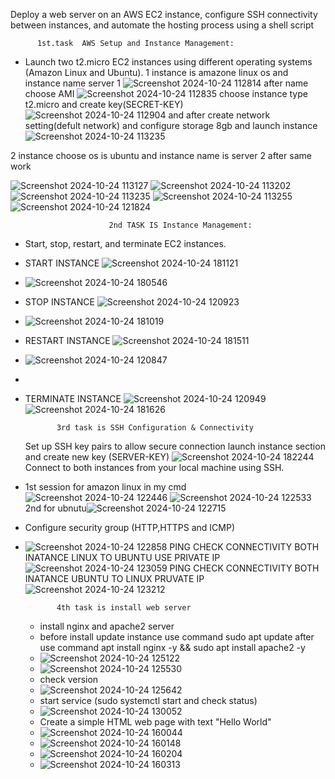 Deploy a web server on an AWS EC2 instance, configure SSH connectivity between instances,
and automate the hosting process using a shell script 

          1st.task  AWS Setup and Instance Management:
- Launch two t2.micro EC2 instances using different operating systems (Amazon Linux and
Ubuntu).
1  instance is amazone linux os and instance name server 1
  ![Screenshot 2024-10-24 112814](https://github.com/user-attachments/assets/676aac5e-6a94-476f-b753-18324d6d84af)
after name choose AMI
![Screenshot 2024-10-24 112835](https://github.com/user-attachments/assets/71091716-9812-4745-b2b2-f827c3b44ee7)
choose instance type t2.micro and create key(SECRET-KEY)
![Screenshot 2024-10-24 112904](https://github.com/user-attachments/assets/166b00bd-8731-481a-bc7d-bf673dd9d8d6)
and after create network setting(defult network) and configure storage 8gb and launch instance 
![Screenshot 2024-10-24 113235](https://github.com/user-attachments/assets/af8d0385-f50b-44bc-a22f-da44949d16a4)

2 instance choose os is ubuntu and instance name is server 2
after same work 

![Screenshot 2024-10-24 113127](https://github.com/user-attachments/assets/0020efe2-39b0-4de7-af22-06db1dc69452)
![Screenshot 2024-10-24 113202](https://github.com/user-attachments/assets/f977001d-266f-4ef6-9fd3-a53454a30513)
![Screenshot 2024-10-24 113235](https://github.com/user-attachments/assets/10bb0545-a871-4cef-b956-62094d09cdaf)
![Screenshot 2024-10-24 113255](https://github.com/user-attachments/assets/8406ddcd-0718-443f-bde8-d20db9087738)
![Screenshot 2024-10-24 121824](https://github.com/user-attachments/assets/01b7150d-ef0c-4834-a559-61987363f73d)





                          2nd TASK IS Instance Management:
- Start, stop, restart, and terminate EC2 instances.


- START INSTANCE ![Screenshot 2024-10-24 181121](https://github.com/user-attachments/assets/be155216-9922-4e15-b02b-4b2ab5ddd6e2)

- ![Screenshot 2024-10-24 180546](https://github.com/user-attachments/assets/e573c421-c8ce-4144-91f8-f6089f3e3b8d)


- STOP INSTANCE ![Screenshot 2024-10-24 120923](https://github.com/user-attachments/assets/83bdf55d-9bc1-4e81-9c37-246aa0301ed2)

- ![Screenshot 2024-10-24 181019](https://github.com/user-attachments/assets/6ec867e4-988b-40c3-8f68-edcea499436d)




- RESTART INSTANCE ![Screenshot 2024-10-24 181511](https://github.com/user-attachments/assets/cdf492d3-5c68-440f-94a7-1f8c9de88a10)

- ![Screenshot 2024-10-24 120847](https://github.com/user-attachments/assets/2a86368e-a302-4b79-80b0-7f50f1039da1)
- 



- TERMINATE INSTANCE ![Screenshot 2024-10-24 120949](https://github.com/user-attachments/assets/f95d61ce-800e-4716-878b-53542ad7a6ee)
 ![Screenshot 2024-10-24 181626](https://github.com/user-attachments/assets/c895a0d0-20a3-4140-9160-a839bdf5a26d)






             3rd task is SSH Configuration & Connectivity
  Set up SSH key pairs to allow secure connection
  launch instance section and create new key (SERVER-KEY)
 ![Screenshot 2024-10-24 182244](https://github.com/user-attachments/assets/3fe39b01-4170-459a-a9e6-0f483906e1c8)
  Connect to both instances from your local machine using SSH.
- 1st session for amazon linux in my cmd  ![Screenshot 2024-10-24 122446](https://github.com/user-attachments/assets/0d870a7c-2edf-4d2a-851e-562c87fb1bf4)
![Screenshot 2024-10-24 122533](https://github.com/user-attachments/assets/7506ae58-a873-40ba-8369-2b3b47cf4081)
 2nd for ubnutu![Screenshot 2024-10-24 122715](https://github.com/user-attachments/assets/f94aaa00-5151-4346-9a26-7d70562df924)
- Configure security group (HTTP,HTTPS and ICMP)
- ![Screenshot 2024-10-24 122858](https://github.com/user-attachments/assets/4594f508-9cd8-4772-b1bb-e7c964805357)
  PING CHECK CONNECTIVITY BOTH INATANCE LINUX TO UBUNTU USE PRIVATE IP
  ![Screenshot 2024-10-24 123059](https://github.com/user-attachments/assets/7d1f4ef0-8a93-41c4-82c1-44a4df761149)
  PING CHECK CONNECTIVITY BOTH INATANCE UBUNTU TO LINUX PRUVATE IP
  ![Screenshot 2024-10-24 123212](https://github.com/user-attachments/assets/4a032472-431d-4a3c-bcf5-6c5cff8ffdb2)


             4th task is install web server
  - install nginx and apache2 server
  - before install update instance use command sudo apt update after use command apt install nginx -y && sudo apt install apache2 -y
  - ![Screenshot 2024-10-24 125122](https://github.com/user-attachments/assets/da295fdb-85fd-42cc-abcd-5d6e60bd7d1a)
  - ![Screenshot 2024-10-24 125530](https://github.com/user-attachments/assets/9e1061dd-d01a-459e-a956-0069ed49ffaf)
  - check version
  - ![Screenshot 2024-10-24 125642](https://github.com/user-attachments/assets/dfff428e-2ea0-41f4-9341-45ff343135a2)
  - start service (sudo systemctl start and check status)
  - ![Screenshot 2024-10-24 130052](https://github.com/user-attachments/assets/44cedea4-4874-42e1-86c3-238d1e24ec76)
  -  Create a simple HTML web page with text "Hello World"
  -  ![Screenshot 2024-10-24 160044](https://github.com/user-attachments/assets/f283ebf3-f2e5-4782-90a9-36bd822a7ee9)
  -  ![Screenshot 2024-10-24 160148](https://github.com/user-attachments/assets/33261c52-8c41-40d1-b641-90681e64b8b9)
  -  ![Screenshot 2024-10-24 160204](https://github.com/user-attachments/assets/39505705-1593-4cec-a9bd-4a1ed55010cc)
  -  ![Screenshot 2024-10-24 160313](https://github.com/user-attachments/assets/e4127038-7871-4b80-aa44-9d6fcab7ce38)







